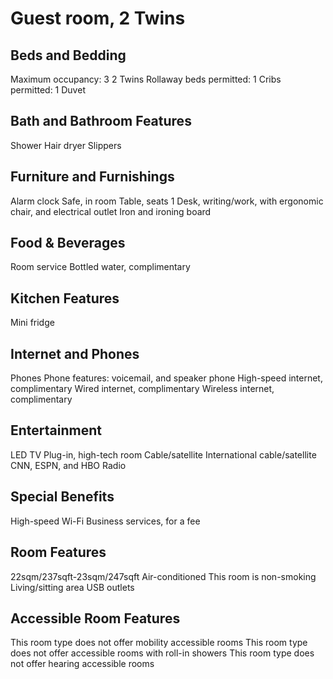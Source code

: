 # Guest room, 2 Twins

## Beds and Bedding
Maximum occupancy: 3
2 Twins
Rollaway beds permitted: 1
Cribs permitted: 1
Duvet

## Bath and Bathroom Features
Shower
Hair dryer
Slippers

## Furniture and Furnishings
Alarm clock
Safe, in room
Table, seats 1
Desk, writing/work, with ergonomic chair, and electrical outlet
Iron and ironing board

## Food & Beverages
Room service
Bottled water, complimentary

## Kitchen Features
Mini fridge

## Internet and Phones
Phones
Phone features: voicemail, and speaker phone
High-speed internet, complimentary
Wired internet, complimentary
Wireless internet, complimentary

## Entertainment
LED TV
Plug-in, high-tech room
Cable/satellite
International cable/satellite
CNN, ESPN, and HBO
Radio

## Special Benefits
High-speed Wi-Fi
Business services, for a fee

## Room Features
22sqm/237sqft-23sqm/247sqft
Air-conditioned
This room is non-smoking
Living/sitting area
USB outlets

## Accessible Room Features
This room type does not offer mobility accessible rooms
This room type does not offer accessible rooms with roll-in showers
This room type does not offer hearing accessible rooms